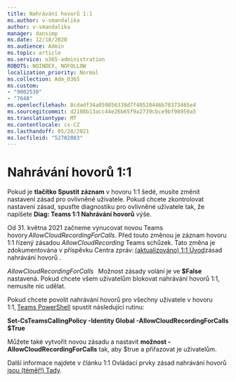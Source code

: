 ```yaml
---
title: Nahrávání hovorů 1:1
ms.author: v-smandalika
author: v-smandalika
manager: dansimp
ms.date: 12/18/2020
ms.audience: Admin
ms.topic: article
ms.service: o365-administration
ROBOTS: NOINDEX, NOFOLLOW
localization_priority: Normal
ms.collection: Adm_O365
ms.custom:
- "9002530"
- "7648"
ms.openlocfilehash: 8cdadf34a059856338d7f40528446b70373465e4
ms.sourcegitcommit: d2108b13acc44e26b65f9a2739cbce9bf98959a5
ms.translationtype: MT
ms.contentlocale: cs-CZ
ms.lasthandoff: 05/28/2021
ms.locfileid: "52702083"
---
```

# <a name="11-call-recording"></a>Nahrávání hovorů 1:1

Pokud je **tlačítko Spustit záznam** v hovoru 1:1 šedé, musíte změnit nastavení zásad pro ovlivněné uživatele. Pokud chcete zkontrolovat nastavení zásad, spusťte diagnostiku pro ovlivněné uživatele tak, že napíšete **Diag: Teams 1:1 Nahrávání hovorů** výše.     

Od 31. května 2021 začneme vynucovat novou Teams hovory *AllowCloudRecordingForCalls*. Před touto změnou je záznam hovoru 1:1 řízený zásadou *AllowCloudRecording* Teams schůzek. Tato změna je zdokumentována v příspěvku Centra zpráv: [(aktualizováno) 1:1 Úvod](https://portal.microsoft.com/Adminportal/Home?ref=MessageCenter/:/messages/MC238796)zásad nahrávání hovorů .  

*AllowCloudRecordingForCalls*   Možnost zásady volání je ve **$False** nastavená. Pokud chcete všem uživatelům blokovat nahrávání hovorů 1:1, nemusíte nic udělat.  

Pokud chcete povolit nahrávání hovorů pro všechny uživatele v hovoru 1:1, [Teams PowerShell](/microsoftteams/teams-powershell-install) spustit následující rutinu: 

**Set-CsTeamsCallingPolicy -Identity Global -AllowCloudRecordingForCalls $True** 

Můžete také vytvořit novou zásadu a nastavit **možnost -AllowCloudRecordingForCalls** tak, aby $true a přiřazovat je uživatelům.  

Další informace najdete v článku 1:1 Ovládací prvky zásad nahrávání hovorů [jsou (téměř!) Tady](https://techcommunity.microsoft.com/t5/microsoft-teams-support/1-1-call-recording-policy-controls-are-almost-here/ba-p/2217668).
